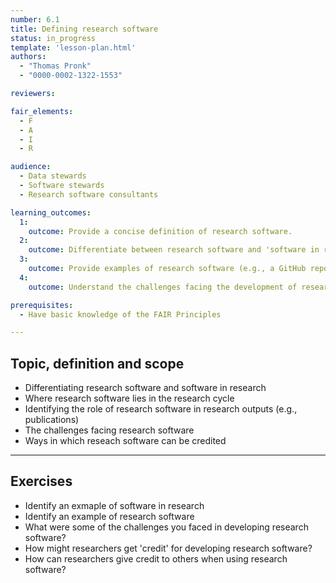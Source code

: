 ```yaml
---
number: 6.1
title: Defining research software
status: in_progress
template: 'lesson-plan.html'
authors:
  - "Thomas Pronk"
  - "0000-0002-1322-1553"

reviewers:

fair_elements:
  - F
  - A
  - I
  - R

audience:
  - Data stewards
  - Software stewards
  - Research software consultants

learning_outcomes:
  1:
    outcome: Provide a concise definition of research software.
  2:
    outcome: Differentiate between research software and 'software in research'.
  3:
    outcome: Provide examples of research software (e.g., a GitHub repository, a file on your local machine)
  4:
    outcome: Understand the challenges facing the development of research software in the current academic landscape.

prerequisites:
  - Have basic knowledge of the FAIR Principles 

---
```


## Topic, definition and scope

* Differentiating research software and software in research
* Where research software lies in the research cycle
* Identifying the role of research software in research outputs (e.g., publications)
* The challenges facing research software
* Ways in which reseach software can be credited

---

## Exercises

* Identify an exmaple of software in research
* Identify an example of research software
* What were some of the challenges you faced in developing research software?
* How might researchers get 'credit' for developing research software?
* How can researchers give credit to others when using research software?